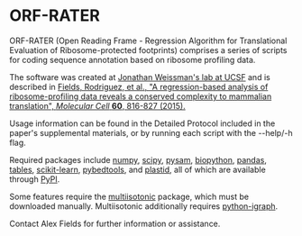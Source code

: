 # ORF-RATER
ORF-RATER (Open Reading Frame - Regression Algorithm for Translational Evaluation of Ribosome-protected footprints) comprises a series of scripts for coding sequence annotation based on ribosome profiling data.

The software was created at [Jonathan Weissman's lab at UCSF](http://weissmanlab.ucsf.edu/) and is described in [Fields, Rodriguez, et al., "A regression-based analysis of ribosome-profiling data reveals a conserved complexity to mammalian translation", *Molecular Cell* **60**, 816-827 (2015).](http://dx.doi.org/10.1016/j.molcel.2015.11.013)

Usage information can be found in the Detailed Protocol included in the paper's supplemental materials, or by running each script with the --help/-h flag.

Required packages include [numpy](http://www.numpy.org), [scipy](http://www.scipy.org), [pysam](https://github.com/pysam-developers/pysam), [biopython](http://www.biopython.org), [pandas](http://pandas.pydata.org/), [tables](http://http://www.pytables.org/), [scikit-learn](http://scikit-learn.org/), [pybedtools](https://pythonhosted.org/pybedtools/), and [plastid](https://pypi.python.org/pypi/plastid), all of which are available through [PyPI](https://pypi.python.org/pypi).

Some features require the [multiisotonic](https://github.com/alexfields/multiisotonic) package, which must be downloaded manually. Multiisotonic additionally requires [python-igraph](https://github.com/igraph/python-igraph).

Contact Alex Fields for further information or assistance.
